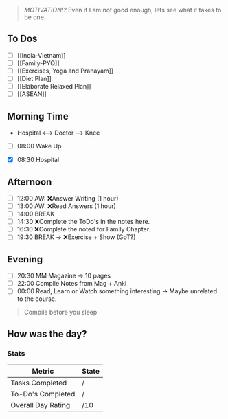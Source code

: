 > *MOTIVATION!?*
> Even if I am not good enough, lets see what it takes to be one.

## To Dos
- [ ] [[India-Vietnam]]
- [ ] [[Family-PYQ]]
- [ ] [[Exercises, Yoga and Pranayam]]
- [ ] [[Diet Plan]]
- [ ] [[Elaborate Relaxed Plan]]
- [ ] [[ASEAN]]

## Morning Time
- Hospital <--> Doctor --> Knee
- [ ] 08:00 Wake Up
- [x] 08:30 Hospital


## Afternoon
- [ ] 12:00 AW: ❌Answer Writing (1 hour)
- [ ] 13:00 AW: ❌Read Answers (1 hour)
- [ ] 14:00 BREAK
- [ ] 14:30 ❌Complete the ToDo's in the notes here.
- [ ] 16:30 ❌Complete the noted for Family Chapter.
- [ ] 19:30 BREAK -> ❌Exercise + Show (GoT?)

## Evening
- [ ] 20:30 MM Magazine -> 10 pages
- [ ] 22:00 Compile Notes from Mag + Anki
- [ ] 00:00 Read, Learn or Watch something interesting -> Maybe unrelated to the course.

> Compile before you sleep

## How was the day?


### Stats
|           Metric         |   State  |
| ------------------ | --- |
| Tasks Completed    | /   |
| To-Do's Completed  | /   |
| Overall Day Rating | /10    |

